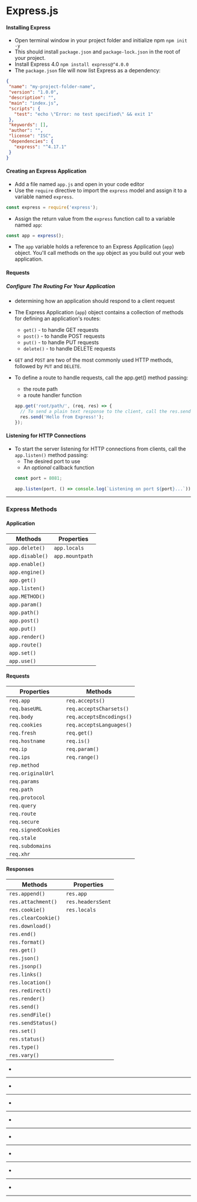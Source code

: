 # Express.js

#### Installing Express
- Open terminal window in your project folder and initialize npm
`npm init -y`
- This should install  `package.json` and  `package-lock.json` in the root of your project.
- Install Express 4.0
`npm install express@^4.0.0`
- The `package.json` file will now list Express as a dependency:
```json
{
 "name": "my-project-folder-name",
 "version": "1.0.0",
 "description": "",
 "main": "index.js",
 "scripts": {
   "test": "echo \"Error: no test specified\" && exit 1"
 },
 "keywords": [],
 "author": "",
 "license": "ISC",
 "dependencies": {
   "express": "^4.17.1"
 }
}
```

#### Creating an Express Application
- Add a file named `app.js` and open in your code editor
- Use the `require` directive to import the `express` model and assign it to a variable named `express`.
```js
const express = require('express');
```
- Assign the return value from the `express` function call to a variable named `app`:
```js
const app = express();
```
- The `app` variable holds a reference to an Express Application (`app`) object. You'll call methods on the `app` object as you build out your web application.

#### Requests
##### Configure The Routing For Your Application
- determining how an application should respond to a client request

- The Express Application (`app`) object contains a collection of methods for defining an application's routes:
  - `get()` - to handle GET requests
  - `post()` - to handle POST requests
  - `put()` - to handle PUT requests
  - `delete()` - to handle DELETE requests
- `GET` and `POST` are two of the most commonly used HTTP methods, followed by `PUT` and `DELETE`.




- To define a route to handle requests, call the app.get() method passing:
  - the route path
  - a route handler function
  ```js
  app.get('root/path/', (req, res) => {
    // To send a plain text response to the client, call the res.send() method passing in the desired content
    res.send('Hello from Express!');
  });
  ```

#### Listening for HTTP Connections
- To start the server listening for HTTP connections from clients, call the `app.listen()` method passing:
  - The desired port to use
  - An *optional* callback function
  ```js
  const port = 8081;

  app.listen(port, () => console.log(`Listening on port ${port}...`));
  ```
---
### Express Methods
#### Application
| Methods          | Properties      |
|-----------------|-----------------|
| `app.delete()`  | `app.locals`    |
| `app.disable()` | `app.mountpath` |
| `app.enable()`  |                 |
| `app.engine()`  |                 |
| `app.get()`     |                 |
| `app.listen()`  |                 |
| `app.METHOD()`  |                 |
| `app.param()`   |                 |
| `app.path()`    |                 |
| `app.post()`    |                 |
| `app.put()`     |                 |
| `app.render()`  |                 |
| `app.route()`   |                 |
| `app.set()`     |                 |
| `app.use()`     |                 |

#### Requests
| Properties          | Methods                  |
|---------------------|--------------------------|
| `req.app`           | `req.accepts()`          |
| `req.baseURL`       | `req.acceptsCharsets()`  |
| `req.body`          | `req.acceptsEncodings()` |
| `req.cookies`       | `req.acceptsLanguages()` |
| `req.fresh`         | `req.get()`              |
| `req.hostname`      | `req.is()`               |
| `req.ip`            | `req.param()`            |
| `req.ips`           | `req.range()`            |
| `rep.method`        |                          |
| `req.originalUrl`   |                          |
| `req.params`        |                          |
| `req.path`          |                          |
| `req.protocol`      |                          |
| `req.query`         |                          |
| `req.route`         |                          |
| `req.secure`        |                          |
| `req.signedCookies` |                          |
| `req.stale`         |                          |
| `req.subdomains`    |                          |
| `req.xhr`           |                          |

#### Responses

| Methods         | Properties        |
|-----------------|-------------------|
| `res.append()`      | `res.app`         |
| `res.attachment()`  | `res.headersSent` |
| `res.cookie()`      | `res.locals`      |
| `res.clearCookie()` |                   |
| `res.download()`    |                   |
| `res.end()`         |                   |
| `res.format()`      |                   |
| `res.get()`         |                   |
| `res.json()`        |                   |
| `res.jsonp()`       |                   |
| `res.links()`       |                   |
| `res.location()`    |                   |
| `res.redirect()`    |                   |
| `res.render()`      |                   |
| `res.send()`        |                   |
| `res.sendFile()`    |                   |
| `res.sendStatus()`  |                   |
| `res.set()`         |                   |
| `res.status()`      |                   |
| `res.type()`        |                   |
| `res.vary()`        |                   |
-
---
-
---
-
---
-
---
-
---
-
---
-
---
-
---
